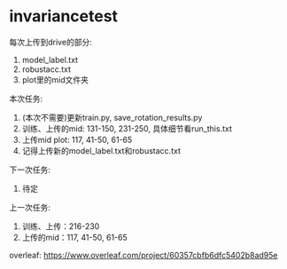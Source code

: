 # invariancetest

每次上传到drive的部分:
1. model_label.txt
2. robustacc.txt
3. plot里的mid文件夹

本次任务:
1. (本次不需要)更新train.py, save_rotation_results.py
2. 训练、上传的mid: 131-150, 231-250, 具体细节看run_this.txt
3. 上传mid plot: 117, 41-50, 61-65
4. 记得上传新的model_label.txt和robustacc.txt

下一次任务:
1. 待定

上一次任务:
1. 训练、上传：216-230
2. 上传的mid：117, 41-50, 61-65


overleaf:
https://www.overleaf.com/project/60357cbfb6dfc5402b8ad95e
